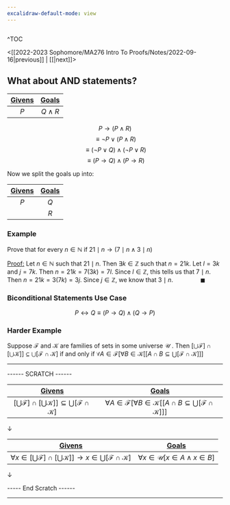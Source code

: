 ```yaml
---
excalidraw-default-mode: view
---
```



```toc

```

^TOC

<[[2022-2023 Sophomore/MA276 Intro To Proofs/Notes/2022-09-16|previous]] | [[|next]]>


## What about AND statements?

|<u>Givens</u>|<u>Goals</u>|
| :---: | :---: |
|$P$|$Q \land R$|

$$P \to (P\land R)$$
$$\equiv \neg P \lor (P \land R)$$
$$\equiv (\neg P \lor Q) \land (\neg P \lor R)$$
$$\equiv(P\to Q) \land (P \to R)$$

Now we split the goals up into:

|<u>Givens</u>|<u>Goals</u>|
| :---: | :---: |
|$P$|$Q$|
||$R$|

### Example
Prove that for every $n \in\mathbb{N}$ if $21 \mid n \to (7\mid n \land 3\mid n)$

<u>Proof:</u> Let $n \in \mathbb{N}$ such that $21 \mid n$. Then $\exists k \in \mathbb{Z}$ such that $n=21k$. Let $l=3k$ and $j=7k$. Then $n = 21k = 7(3k) = 7l$. Since $l \in \mathbb{Z}$, this tells us that $7\mid n$. Then $n=21k = 3(7k) = 3j$. Since $j\in\mathbb{Z}$, we know that $3\mid n.\qquad\qquad\blacksquare$

### Biconditional Statements Use Case
$$P \leftrightarrow Q\equiv (P\to Q)\land(Q \to P)$$

### Harder Example

Suppose $\mathcal{F}$ and $\mathcal{K}$ are families of sets in some universe $\mathcal{U}$ . Then $[\bigcup \mathcal{F}]\cap [\bigcup\mathcal{K}]]\subseteq \bigcup[\mathcal{F}\cap\mathcal{K}]$ if and only if  $\forall A \in \mathcal{F}[\forall B \in \mathcal{K}[[A\cap B \subseteq \bigcup[\mathcal{F}\cap\mathcal{K}]]]$

---
------ SCRATCH ------

|<u>Givens</u>|<u>Goals</u>|
| :---: | :---: |
|$[\bigcup \mathcal{F}]\cap [\bigcup\mathcal{K}]]\subseteq \bigcup[\mathcal{F}\cap\mathcal{K}]$|$\forall A \in \mathcal{F}[\forall B \in \mathcal{K}[[A\cap B \subseteq \bigcup[\mathcal{F}\cap\mathcal{K}]]]$|

$\downarrow$

|<u>Givens</u>|<u>Goals</u>|
| :---: | :---: |
|$\forall x \in [\bigcup \mathcal{F}]\cap [\bigcup\mathcal{K}]]\to x \in \bigcup[\mathcal{F}\cap\mathcal{K}]$|$\forall x \in \mathcal{U}[x \in A \land x \in B]$|


$\downarrow$



----- End Scratch ------

---
